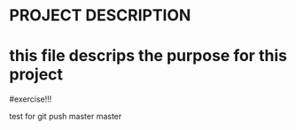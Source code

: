 # PROJECT DESCRIPTION
# this file descrips the purpose for this project
#exercise!!!

test for git push master master
